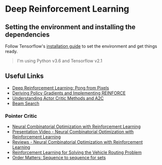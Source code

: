 # Deep Reinforcement Learning


## Setting the environment and installing the dependencies
Follow Tensorflow's [installation guide](https://www.tensorflow.org/install/pip) to set the environment and get things ready.

> I'm using Python v3.6 and Tensorflow v2.1


## Useful Links
- [Deep Reinforcement Learning: Pong from Pixels](http://karpathy.github.io/2016/05/31/rl/)
- [Deriving Policy Gradients and Implementing REINFORCE](https://medium.com/@thechrisyoon/deriving-policy-gradients-and-implementing-reinforce-f887949bd63)
- [Understanding Actor Critic Methods and A2C](https://towardsdatascience.com/understanding-actor-critic-methods-931b97b6df3f)
- [Beam Search](https://machinelearningmastery.com/beam-search-decoder-natural-language-processing/)

### Pointer Critic
- [Neural Combinatorial Optimization with Reinforcement Learning](https://arxiv.org/pdf/1611.09940.pdf)
- [Presentation Video - Neural Combinatorial Optimization with Reinforcement Learning](https://www.youtube.com/watch?v=mxCVgVrUw50)
- [Reviews - Neural Combinatorial Optimization with Reinforcement Learning](https://openreview.net/forum?id=rJY3vK9eg)
- [Reinforcement Learning for Solving the Vehicle Routing Problem](https://arxiv.org/pdf/1802.04240.pdf)
- [Order Matters: Sequence to sequence for sets](https://arxiv.org/pdf/1511.06391.pdf)